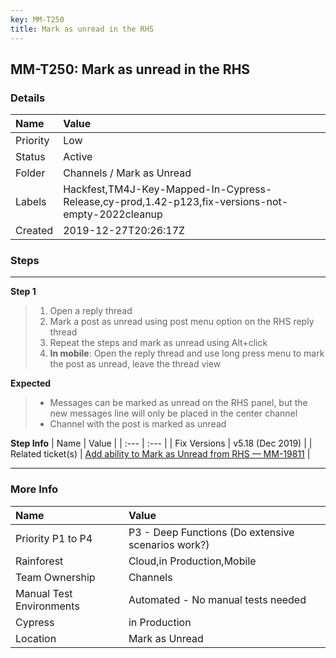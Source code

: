 ```yaml
---
key: MM-T250
title: Mark as unread in the RHS
---
```


## MM-T250: Mark as unread in the RHS

### Details

| Name     | Value                                                                                            |
| :------- | :----------------------------------------------------------------------------------------------- |
| Priority | Low                                                                                              |
| Status   | Active                                                                                           |
| Folder   | Channels / Mark as Unread                                                                        |
| Labels   | Hackfest,TM4J-Key-Mapped-In-Cypress-Release,cy-prod,1.42-p123,fix-versions-not-empty-2022cleanup |
| Created  | 2019-12-27T20:26:17Z                                                                             |

### Steps

<hr/>

**Step 1**

> <article><ol><li>Open a reply thread</li><li>Mark a post as unread using post menu option on the RHS reply thread</li><li>Repeat the steps and mark as unread using Alt+click</li><li><strong>In mobile</strong>: Open the reply thread and use long press menu to mark the post as unread, leave the thread view</li></ol></article>

**Expected**

> <article><ul><li>Messages can be marked as unread on the RHS panel, but the new messages line will only be placed in the center channel</li><li>Channel with the post is marked as unread</li></ul></article>

**Step Info**
| Name | Value |
| :--- | :--- |
| Fix Versions | v5.18 (Dec 2019) |
| Related ticket(s) | <a href="https://mattermost.atlassian.net/browse/MM-19811">Add ability to Mark as Unread from RHS — MM-19811</a> |

<hr/>

### More Info

| Name                     | Value                                              |
| :----------------------- | :------------------------------------------------- |
| Priority P1 to P4        | P3 - Deep Functions (Do extensive scenarios work?) |
| Rainforest               | Cloud,in Production,Mobile                         |
| Team Ownership           | Channels                                           |
| Manual Test Environments | Automated - No manual tests needed                 |
| Cypress                  | in Production                                      |
| Location                 | Mark as Unread                                     |
